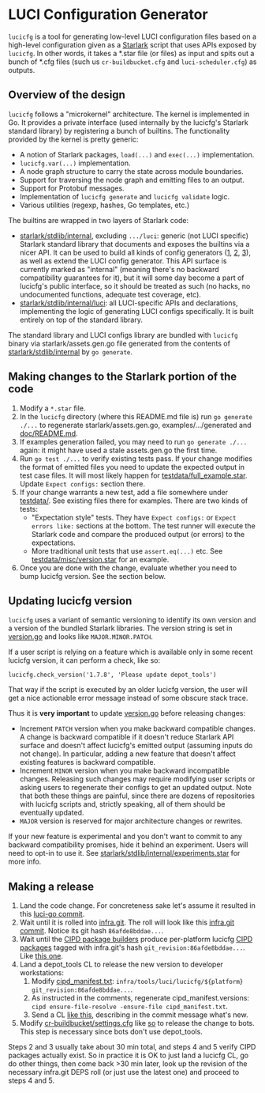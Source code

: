 # LUCI Configuration Generator

`lucicfg` is a tool for generating low-level LUCI configuration files based on a
high-level configuration given as a [Starlark] script that uses APIs exposed by
`lucicfg`. In other words, it takes a \*.star file (or files) as input and
spits out a bunch of \*.cfg files (such us `cr-buildbucket.cfg` and
`luci-scheduler.cfg`) as outputs.

[Starlark]: https://github.com/google/starlark-go


## Overview of the design

`lucicfg` follows a "microkernel" architecture. The kernel is implemented in Go.
It provides a private interface (used internally by the lucicfg's Starlark
standard library) by registering a bunch of builtins. The functionality provided
by the kernel is pretty generic:

  * A notion of Starlark packages, `load(...)` and `exec(...)` implementation.
  * `lucicfg.var(...)` implementation.
  * A node graph structure to carry the state across module boundaries.
  * Support for traversing the node graph and emitting files to an output.
  * Support for Protobuf messages.
  * Implementation of `lucicfg generate` and `lucicfg validate` logic.
  * Various utilities (regexp, hashes, Go templates, etc.)

The builtins are wrapped in two layers of Starlark code:
  * [starlark/stdlib/internal], excluding `.../luci`: generic (not LUCI
    specific) Starlark standard library that documents and exposes the builtins
    via a nicer API. It can be used to build all kinds of config generators
    ([1], [2], [3]), as well as extend the LUCI config generator. This API
    surface is currently marked as "internal" (meaning there's no backward
    compatibility guarantees for it), but it will some day become a part of
    lucicfg's public interface, so it should be treated as such (no hacks, no
    undocumented functions, adequate test coverage, etc).
  * [starlark/stdlib/internal/luci]: all LUCI-specific APIs and declarations,
    implementing the logic of generating LUCI configs specifically. It is built
    entirely on top of the standard library.

The standard library and LUCI configs library are bundled with `lucicfg`
binary via starlark/assets.gen.go file generated from the contents of
[starlark/stdlib/internal] by `go generate`.

[starlark/stdlib/internal]: ./starlark/stdlib/internal
[starlark/stdlib/internal/luci]: ./starlark/stdlib/internal/luci
[1]: https://chrome-internal.googlesource.com/infradata/config/+/refs/heads/master/starlark/common/lib
[2]: https://chrome-internal.googlesource.com/infradata/k8s/+/refs/heads/master/starlark/lib
[3]: https://chrome-internal.googlesource.com/infradata/gae/+/refs/heads/master/starlark/lib


## Making changes to the Starlark portion of the code

1. Modify a `*.star` file.
2. In the `lucicfg` directory (where this README.md file is) run
   `go generate ./...` to regenerate starlark/assets.gen.go,
   examples/.../generated and [doc/README.md].
3. If examples generation failed, you may need to run `go generate ./...`
   again: it might have used a stale assets.gen.go the first time.
4. Run `go test ./...` to verify existing tests pass. If your change modifies
   the format of emitted files you need to update the expected output in test
   case files. It will most likely happen for [testdata/full_example.star].
   Update `Expect configs:` section there.
5. If your change warrants a new test, add a file somewhere under [testdata/].
   See existing files there for examples. There are two kinds of tests:
   * "Expectation style" tests. They have `Expect configs:` or
     `Expect errors like:` sections at the bottom. The test runner will execute
     the Starlark code and compare the produced output (or errors) to the
     expectations.
   * More traditional unit tests that use `assert.eq(...)` etc. See
     [testdata/misc/version.star] for an example.
6. Once you are done with the change, evaluate whether you need to bump lucicfg
   version. See the section below.

[doc/README.md]: ./doc/README.md
[testdata/full_example.star]: ./testdata/full_example.star
[testdata/]: ./testdata
[testdata/misc/version.star]: ./testdata/misc/version.star


## Updating lucicfg version

`lucicfg` uses a variant of semantic versioning to identify its own version and
a version of the bundled Starlark libraries. The version string is set in
[version.go] and looks like `MAJOR.MINOR.PATCH`.

If a user script is relying on a feature which is available only in some recent
lucicfg version, it can perform a check, like so:

```starlark
lucicfg.check_version('1.7.8', 'Please update depot_tools')
```

That way if the script is executed by an older lucicfg version, the user will
get a nice actionable error message instead of some obscure stack trace.

Thus it is **very important** to update [version.go] before releasing changes:

  * Increment `PATCH` version when you make backward compatible changes.
    A change is backward compatible if it doesn't reduce Starlark API surface
    and doesn't affect lucicfg's emitted output (assuming inputs do not change).
    In particular, adding a new feature that doesn't affect existing features is
    backward compatible.
  * Increment `MINOR` version when you make backward incompatible changes.
    Releasing such changes may require modifying user scripts or asking users
    to regenerate their configs to get an updated output. Note that both these
    things are painful, since there are dozens of repositories with lucicfg
    scripts and, strictly speaking, all of them should be eventually updated.
  * `MAJOR` version is reserved for major architecture changes or rewrites.

If your new feature is experimental and you don't want to commit to any
backward compatibility promises, hide it behind an experiment. Users will need
to opt-in to use it. See [starlark/stdlib/internal/experiments.star] for more
info.

[version.go]: ./version.go
[starlark/stdlib/internal/experiments.star]: ./starlark/stdlib/internal/experiments.star


## Making a release

1. Land the code change. For concreteness sake let's assume it resulted in
   this [luci-go commit].
2. Wait until it is rolled into [infra.git]. The roll will look like this
   [infra.git commit]. Notice its git hash `86afde8bddae...`.
3. Wait until the [CIPD package builders] produce per-platform lucicfg
   [CIPD packages] tagged with infra.git's hash `git_revision:86afde8bddae...`.
   Like [this one].
4. Land a depot_tools CL to release the new version to developer workstations:
    1. Modify [cipd_manifest.txt]:
       `infra/tools/luci/lucicfg/${platform} git_revision:86afde8bddae...`.
    2. As instructed in the comments, regenerate cipd_manifest.versions:
       `cipd ensure-file-resolve -ensure-file cipd_manifest.txt`.
    3. Send a CL [like this], describing in the commit message what's new.
5. Modify [cr-buildbucket/settings.cfg] like [so] to release the change to bots.
   This step is necessary since bots don't use depot_tools.

Steps 2 and 3 usually take about 30 min total, and steps 4 and 5 verify CIPD
packages actually exist. So in practice it is OK to just land a lucicfg CL, go
do other things, then come back >30 min later, look up the revision of the
necessary infra.git DEPS roll (or just use the latest one) and proceed to
steps 4 and 5.

[infra.git]: https://chromium.googlesource.com/infra/infra/
[luci-go commit]: https://chromium.googlesource.com/infra/luci/luci-go.git/+/7ac4bfbe5a282766ea2e8afa5a6a06e8b71879f3
[infra.git commit]: https://chromium.googlesource.com/infra/infra/+/86afde8bddaefce47381b7cc4638b36717803d3a
[CIPD package builders]: https://ci.chromium.org/p/infra-internal/g/infra-packagers/console
[CIPD packages]: https://chrome-infra-packages.appspot.com/p/infra/tools/luci/lucicfg
[this one]: https://chrome-infra-packages.appspot.com/p/infra/tools/luci/lucicfg/linux-amd64/+/git_revision:86afde8bddaefce47381b7cc4638b36717803d3a
[cipd_manifest.txt]: https://chromium.googlesource.com/chromium/tools/depot_tools/+/refs/heads/master/cipd_manifest.txt
[like this]: https://chromium-review.googlesource.com/c/chromium/tools/depot_tools/+/2137983
[cr-buildbucket/settings.cfg]: https://chrome-internal.googlesource.com/infradata/config/+/refs/heads/master/configs/cr-buildbucket/settings.cfg
[so]: https://chrome-internal-review.googlesource.com/c/infradata/config/+/2849250
